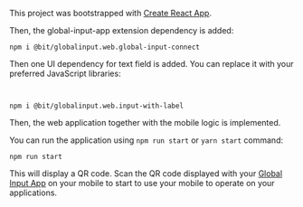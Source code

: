 This project was bootstrapped with [Create React App](https://github.com/facebook/create-react-app).

Then, the global-input-app extension dependency is added:

```
npm i @bit/globalinput.web.global-input-connect
```


Then one UI dependency for text field is added. You can replace it with your preferred JavaScript libraries:

```


npm i @bit/globalinput.web.input-with-label

```

Then, the web application together with the mobile logic is implemented.

You can run the application using ```npm run start``` or ```yarn start``` command:<br>
```
npm run start
```
This will display a QR code. Scan the QR code displayed with your [Global Input App](https://globalinput.co.uk/) on your mobile to start to use your mobile to operate on your applications.
